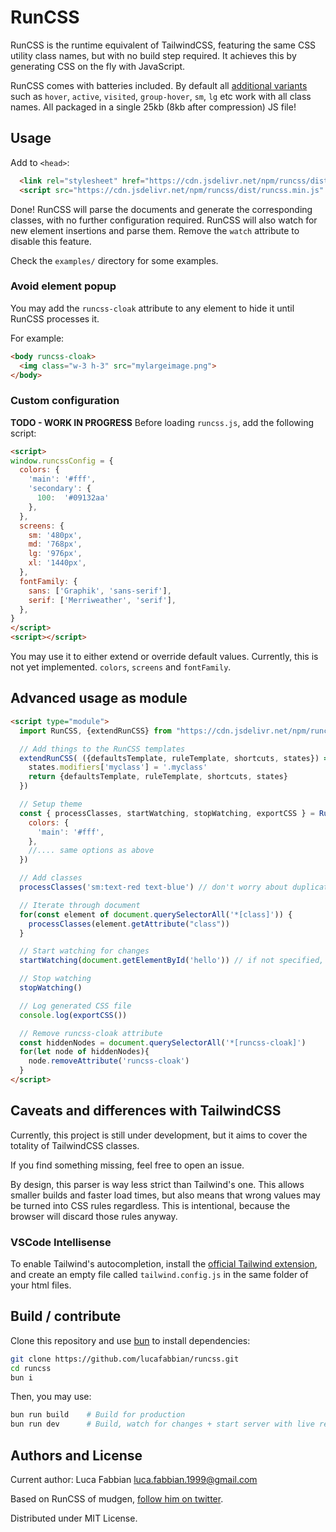 # RunCSS

RunCSS is the runtime equivalent of TailwindCSS, featuring the same CSS utility class names, but with no build step required. It achieves this by generating CSS on the fly with JavaScript.


RunCSS comes with batteries included. By default all [additional variants](https://tailwindcss.com/docs/configuring-variants) such as `hover`, `active`, `visited`, `group-hover`, `sm`, `lg` etc work with all class names. All packaged in a single 25kb (8kb after compression) JS file!


## Usage

Add to `<head>`:
```html
  <link rel="stylesheet" href="https://cdn.jsdelivr.net/npm/runcss/dist/runcss.min.css">
  <script src="https://cdn.jsdelivr.net/npm/runcss/dist/runcss.min.js" defer watch></script>
```
Done! RunCSS will parse the documents and generate the corresponding classes, with no further configuration required. RunCSS will also watch for new element insertions and parse them. Remove the `watch` attribute to disable this feature.

Check the `examples/` directory for some examples.

### Avoid element popup

You may add the `runcss-cloak` attribute to any element to hide it until RunCSS processes it.

For example:
```html
<body runcss-cloak>
  <img class="w-3 h-3" src="mylargeimage.png">
</body>
```

### Custom configuration
**TODO - WORK IN PROGRESS**
Before loading `runcss.js`, add the following script:
```html
<script>
window.runcssConfig = {
  colors: {
    'main': '#fff',
    'secondary': {
      100:  '#09132aa'
    },
  },
  screens: {
    sm: '480px',
    md: '768px',
    lg: '976px',
    xl: '1440px',
  },
  fontFamily: {
    sans: ['Graphik', 'sans-serif'],
    serif: ['Merriweather', 'serif'],
  },
}
</script>
<script></script>
```

You may use it to either extend or override default values. Currently, this is not yet implemented.  `colors`, `screens` and `fontFamily`.

## Advanced usage as module
```html
<script type="module">
  import RunCSS, {extendRunCSS} from "https://cdn.jsdelivr.net/npm/runcss/dist/runcss.min.mjs"

  // Add things to the RunCSS templates
  extendRunCSS( ({defaultsTemplate, ruleTemplate, shortcuts, states}) => {
    states.modifiers['myclass'] = '.myclass'
    return {defaultsTemplate, ruleTemplate, shortcuts, states}
  })

  // Setup theme
  const { processClasses, startWatching, stopWatching, exportCSS } = RunCSS({
    colors: {
      'main': '#fff',
    },
    //.... same options as above
  })

  // Add classes
  processClasses('sm:text-red text-blue') // don't worry about duplicates

  // Iterate through document
  for(const element of document.querySelectorAll('*[class]')) {
    processClasses(element.getAttribute("class"))
  }

  // Start watching for changes
  startWatching(document.getElementById('hello')) // if not specified, fallback to document.body

  // Stop watching
  stopWatching()

  // Log generated CSS file
  console.log(exportCSS())

  // Remove runcss-cloak attribute
  const hiddenNodes = document.querySelectorAll('*[runcss-cloak]')
  for(let node of hiddenNodes){
    node.removeAttribute('runcss-cloak')
  }
</script>
```

## Caveats and differences with TailwindCSS 
Currently, this project is still under development, but it aims to cover the totality of TailwindCSS classes.

If you find something missing, feel free to open an issue.

By design, this parser is way less strict than Tailwind's one. This allows smaller builds and faster load times, but also means that wrong values may be turned into CSS rules regardless. This is intentional, because the browser will discard those rules anyway.

### VSCode Intellisense
To enable Tailwind's autocompletion, install the [official Tailwind extension](https://marketplace.visualstudio.com/items?itemName=bradlc.vscode-tailwindcss), and create an empty file called `tailwind.config.js` in the same folder of your html files.


## Build / contribute
Clone this repository and use [bun](https://bun.sh/) to install dependencies:
```bash
git clone https://github.com/lucafabbian/runcss.git
cd runcss
bun i
```

Then, you may use:
```bash
bun run build    # Build for production
bun run dev      # Build, watch for changes + start server with live reload! 
```


## Authors and License

Current author: Luca Fabbian <luca.fabbian.1999@gmail.com>

Based on RunCSS of mudgen, [follow him on twitter](https://twitter.com/mudgen).

Distributed under MIT License.






















